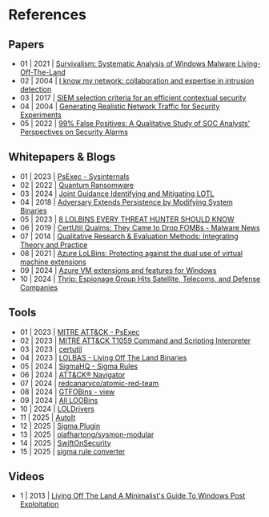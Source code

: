 # References

## Papers

- 01 | 2021 | [Survivalism: Systematic Analysis of Windows Malware Living-Off-The-Land](https://ieeexplore.ieee.org/abstract/document/9519480)
- 02 | 2004 | [I know my network: collaboration and expertise in intrusion detection](https://dl.acm.org/doi/10.1145/1031607.1031663)
- 03 | 2017 | [SIEM selection criteria for an efficient contextual security](https://ieeexplore.ieee.org/abstract/document/8072035)
- 04 | 2004 | [Generating Realistic Network Traffic for Security Experiments](https://ieeexplore.ieee.org/abstract/document/1287918)
- 05 | 2022 | [99% False Positives: A Qualitative Study of SOC Analysts’ Perspectives on Security Alarms](https://www.usenix.org/system/files/sec22summer_alahmadi.pdf)

## Whitepapers & Blogs

- 01 | 2023 | [PsExec - Sysinternals](https://learn.microsoft.com/en-us/sysinternals/downloads/psexec)
- 02 | 2022 | [Quantum Ransomware](https://thedfirreport.com/2022/04/25/quantum-ransomware/)
- 03 | 2024 | [Joint Guidance Identifying and Mitigating LOTL](https://www.cisa.gov/sites/default/files/2024-02/Joint-Guidance-Identifying-and-Mitigating-LOTL_V3508c.pdf)
- 04 | 2018 | [Adversary Extends Persistence by Modifying System Binaries](https://www.crowdstrike.com/blog/adversary-extends-persistence-by-modifying-system-binaries/)
- 05 | 2023 | [8 LOLBINS EVERY THREAT HUNTER SHOULD KNOW](https://go.crowdstrike.com/rs/281-OBQ-266/images/WhitepaperHuntingForLOLBins2023.pdf)
- 06 | 2019 | [CertUtil Qualms: They Came to Drop FOMBs - Malware News](https://malware.news/t/certutil-qualms-they-came-to-drop-fombs/34283)
- 07 | 2014 | [Qualitative Research & Evaluation Methods: Integrating Theory and Practice](https://books.google.com/books?id=ovAkBQAAQBAJ)
- 08 | 2021 | [Azure LoLBins: Protecting against the dual use of virtual machine extensions](https://www.microsoft.com/en-us/security/blog/2021/03/09/azure-lolbins-protecting-against-the-dual-use-of-virtual-machine-extensions/)
- 09 | 2024 | [Azure VM extensions and features for Windows](https://learn.microsoft.com/en-us/azure/virtual-machines/extensions/features-windows)
- 10 | 2024 | [Thrip: Espionage Group Hits Satellite, Telecoms, and Defense Companies](https://www.security.com/threat-intelligence/thrip-hits-satellite-telecoms-defense-targets)

## Tools

- 01 | 2023 | [MITRE ATT&CK - PsExec](https://attack.mitre.org/software/S0029/)
- 02 | 2023 | [MITRE ATT&CK T1059 Command and Scripting Interpreter](https://www.picussecurity.com/resource/blog/mitre-attck-t1059-command-and-scripting-interpreter)
- 03 | 2023 | [certutil](https://learn.microsoft.com/en-us/windows-server/administration/windows-commands/certutil)
- 04 | 2023 | [LOLBAS - Living Off The Land Binaries](https://github.com/LOLBAS-Project/LOLBAS/blob/master/README.md)
- 05 | 2024 | [SigmaHQ - Sigma Rules](https://github.com/SigmaHQ/sigma)
- 06 | 2024 | [ATT&CK® Navigator](https://mitre-attack.github.io/attack-navigator/#layerURL=https://lolbas-project.github.io/mitre_attack_navigator_layer.json)
- 07 | 2024 | [redcanaryco/atomic-red-team](https://github.com/redcanaryco/atomic-red-team)
- 08 | 2024 | [GTFOBins - view](https://gtfobins.github.io/gtfobins/view/)
- 09 | 2024 | [All LOOBins](https://www.loobins.io/binaries/)
- 10 | 2024 | [LOLDrivers](https://www.loldrivers.io/)
- 11 | 2025 | [AutoIt](https://www.autoitscript.com/site/)
- 12 | 2025 | [Sigma Plugin](https://marketplace.visualstudio.com/items?itemName=humpalum.sigma)
- 13 | 2025 | [olafhartong/sysmon-modular](https://github.com/olafhartong/sysmon-modular)
- 14 | 2025 | [SwiftOnSecurity](https://github.com/SwiftOnSecurity/sysmon-config)
- 15 | 2025 | [sigma rule converter](https://sigconverter.io/)


## Videos
- 1 | 2013 | [Living Off The Land A Minimalist's Guide To Windows Post Exploitation](https://www.youtube.com/watch?v=j-r6UonEkUw)